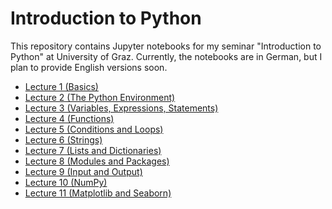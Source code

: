 Introduction to Python
======================

This repository contains Jupyter notebooks for my seminar "Introduction to Python" at University of Graz. Currently, the notebooks are in German, but I plan to provide English versions soon.

- [Lecture 1 (Basics)](https://github.com/cbrnr/intro_python/blob/master/1/1%20-%20Grundlagen.ipynb)
- [Lecture 2 (The Python Environment)](https://github.com/cbrnr/intro_python/blob/master/2/2%20-%20Die%20Python-Umgebung.ipynb)
- [Lecture 3 (Variables, Expressions, Statements)](https://github.com/cbrnr/intro_python/blob/master/3/3%20-%20Variablen%2C%20Ausdr%C3%BCcke%2C%20Anweisungen.ipynb)
- [Lecture 4 (Functions)](https://github.com/cbrnr/intro_python/blob/master/4/4%20-%20Funktionen.ipynb)
- [Lecture 5 (Conditions and Loops)](https://github.com/cbrnr/intro_python/blob/master/5/5%20-%20Bedingungen%2C%20Schleifen.ipynb)
- [Lecture 6 (Strings)](https://github.com/cbrnr/intro_python/blob/master/6/6%20-%20Strings.ipynb)
- [Lecture 7 (Lists and Dictionaries)](https://github.com/cbrnr/intro_python/blob/master/7/7%20-%20Lists%20und%20Dictionaries.ipynb)
- [Lecture 8 (Modules and Packages)](https://github.com/cbrnr/intro_python/blob/master/8/8%20-%20Module%20und%20Packages.ipynb)
- [Lecture 9 (Input and Output)](https://github.com/cbrnr/intro_python/blob/master/9/9%20-%20Ein-%20und%20Ausgabe.ipynb)
- [Lecture 10 (NumPy)](https://github.com/cbrnr/intro_python/blob/master/10/10%20-%20NumPy.ipynb)
- [Lecture 11 (Matplotlib and Seaborn)](https://github.com/cbrnr/intro_python/blob/master/11/11%20-%20Matplotlib%20und%20Seaborn.ipynb)
